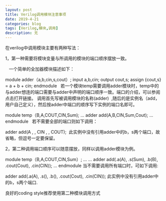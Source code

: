 ```yaml
---
layout: post
title: Verilog调用模块注意事项
date: 2019-4-21
categories: blog
tags: [Verilog,模块,调用]
description: 无
---
```

在verilog中调用模块主要有两种写法：

1，第一种需要将模块变量与所调用的模块的端口顺序摆放一致。

   一个简单的全加器模块描述如下：

module adder（a,b,cin,s,cout）;
   input a,b,cin;
   output cout,s;
   assign {cout,s} = a + b + cin;
endmodule
  若一个模块temp需要调用adder模块时，temp中的与adder想连的端口需要与adder中声明的端口顺序一致。端口的介绍，可以参阅点击打开链接。 调用首先写被调用模块的名称(adder)  ,随后的是实例名（add，用户自己定义），然后按adder中端口的顺序写下实例的端口名即可。

module temp（B,A,COUT,CIN,Sum);
...
    adder  add(A,B,CIN,Sum,Cout);
...
endmodule
  若不需要全部的端口则如下调用： 

adder add(A , , CIN , , COUT);
 此实例中没有引用adder中的b，s两个端口，故省略，但逗号一定要保留。

2，第二种调用端口顺序可以随意摆放，同样以调用adder模块为例。

module temp（B,A,COUT,CIN,Sum）;
...
...
 adder  add(.a(A), .s(Sum), .b(B), .cout(Cout), .cin(CIN));
...
endmodule
当不需要调用所有端口时，可如下调用:

 adder  add(.a(A), .s(), .b(), .cout(Cout), .cin(CIN));
此实例中没有引用adder中的b，s两个端口.

良好的coding style推荐使用第二种模块调用方式
